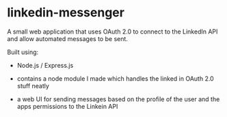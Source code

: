 # linkedin-messenger
A small web application that uses OAuth 2.0 to connect to the LinkedIn API and allow automated messages to be sent.

Built using:
* Node.js / Express.js

* contains a node module I made which handles the linked in OAuth 2.0 stuff neatly
* a web UI for sending messages based on the profile of the user and the apps permissions to the Linkein API
